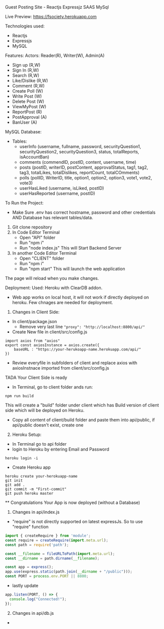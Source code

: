 Guest Posting Site - Reactjs Expressjz SAAS MySql

Live Preview: https://fsociety.herokuapp.com

Technologies used:
- Reactjs
- Expressjs
- MySQL

Features:
Actors: Reader(R), Writer(W), Admin(A)
- Sign up      (R,W)
- Sign In      (R,W)
- Search       (R,W)
- Like/Dislike (R,W)
- Comment      (R,W)
- Create Poll    (W)
- Write Post     (W)
- Delete Post    (W)
- ViewMyPost     (W)
- ReportPost     (R)
- PostApproval   (A)
- BanUser        (A)

MySQL Database:
- Tables:
  - userInfo (username, fullname, password, securityQuestion1, securityQuestion2, securityQuestion3, status, totalReports, isAccountBan)
  - comments (commendID, postID, content, username, time)
  - posts    (postID, writerID, postContent, approvalStatus, tag1, tag2, tag3, totalLikes, totalDislikes, reportCount, totalCOmments)
  - polls    (pollID, WriterID, title, option1, option2, option3, vote1, vote2, vote3)
  - userHasLiked (username, isLiked, postID)
  - userHasReported (username, postID)

To Run the Project:
- Make Sure .env has correct hostname, password and other credentials AND Database has relevant tables/data.
1) Git clone repository
2) In Code Editor Terminal
   - Open "API" folder
   - Run "npm i"
   - Run "node index.js"
This will Start Backend Server
3) In another Code Editor Terminal
   - Open "CLIENT" folder
   - Run "npm i"
   - Run "npm start"
This will launch the web application

The page will reload when you make changes.

Deployment:
Used: Heroku with ClearDB addon.
* Web app works on local host, it will not work if directly deployed on heroku. Few chnages are needed for deployment.

1) Changes in Client Side:
- In client/package.json
  - Remove very last line ```"proxy": "http://localhost:8800/api/"```
- Create New file in client/src/config.js
```
import axios from "axios"
export const axiosInstance = axios.create({
    baseURL : "https://your-herukoapp-name.herokuapp.com/api/"
})
```
- Review everyfile in subfolders of client and replace axios with axiosInstnace imported from client/src/config.js

TADA Your Client Side is ready

- In Terminal, go to client folder ands run:
```
npm run build
```
This will create a "build" folder under client which has Build version of client side which will be deployed on Heroku.

- Copy all content of client/build folder and paste them into api/public, if api/public doesn't exist, create one
 

2) Heroku Setup:
- In Terminal go to api folder
- login to Heroku by entering Email and Password
```
heroku login -i
```
- Create Heroku app
```
heroku create your-herokuapp-name
git init
git add .
git commit -m "First-commit"
git push heroku master
```
** Congratulations Your App is now deployed (without a Database)

1) Changes in api/index.js 
- "require" is not directly supported on latest expressJs. So to use "require" function
 ```javascript
import { createRequire } from 'module';
const require = createRequire(import.meta.url);
const path = require('path');

const __filename = fileURLToPath(import.meta.url);
const __dirname = path.dirname(__filename);

const app = express();
app.use(express.static(path.join(__dirname + "/public")));
const PORT = process.env.PORT || 8800;
```
- lastly update
```javascript
app.listen(PORT, () => {
  console.log("Connected!");
});
```

2) Changes in api/db.js
-




